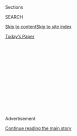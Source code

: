<div id="app">

<div>

<div>

<div>

<div class="NYTAppHideMasthead css-1q2w90k e1suatyy0">

<div class="section css-ui9rw0 e1suatyy2">

<div class="css-eph4ug er09x8g0">

<div class="css-6n7j50">

</div>

<span class="css-1dv1kvn">Sections</span>

<div class="css-10488qs">

<span class="css-1dv1kvn">SEARCH</span>

</div>

[Skip to content](#site-content)[Skip to site
index](#site-index)

</div>

<div class="css-10698na e1huz5gh0">

</div>

</div>

<div id="masthead-bar-one" class="section hasLinks css-15hmgas e1csuq9d3">

<div class="css-uqyvli e1csuq9d0">

</div>

<div class="css-1uqjmks e1csuq9d1">

</div>

<div class="css-9e9ivx">

[](https://myaccount.nytimes3xbfgragh.onion/auth/login?response_type=cookie&client_id=vi)

</div>

<div class="css-1bvtpon e1csuq9d2">

[Today’s
Paper](https://www.nytimes3xbfgragh.onion/section/todayspaper)

</div>

</div>

</div>

</div>

<div data-aria-hidden="false">

<div id="site-content" data-role="main">

<div>

<div class="css-1aor85t" style="opacity:0.000000001;z-index:-1;visibility:hidden">

<div class="css-1hqnpie">

<div class="css-epjblv">

<span class="css-z6pdnw">Nothing Satisfies the Need for Crunch Like
Biscotti</span>

</div>

<div class="css-k008qs">

<div class="css-1iwv8en">

<span class="css-18z7m18"></span>

<div>

<div>

</div>

</div>

</div>

<span class="css-1n6z4y">https://nyti.ms/2JWgZil</span>

<div class="css-1705lsu">

<div class="css-4xjgmj">

<div class="css-4skfbu" data-role="toolbar" data-aria-label="Social Media Share buttons, Save button, and Comments Panel with current comment count" data-testid="share-tools">

  - 
  - 
  - 
  - 
    
    <div class="css-6n7j50">
    
    </div>

  - 

</div>

</div>

</div>

</div>

</div>

</div>

<div class="css-13pd83m">

</div>

<div id="top-wrapper" class="css-1sy8kpn">

<div id="top-slug" class="css-l9onyx">

Advertisement

</div>

[Continue reading the main
story](#after-top)

<div class="ad top-wrapper" style="text-align:center;height:100%;display:block;min-height:250px">

<div id="top" class="place-ad" data-position="top" data-size-key="top">

</div>

</div>

<div id="after-top">

</div>

</div>

<div id="sponsor-wrapper" class="css-1hyfx7x">

<div id="sponsor-slug" class="css-19vbshk">

Supported by

</div>

[Continue reading the main
story](#after-sponsor)

<div id="sponsor" class="ad sponsor-wrapper" style="text-align:center;height:100%;display:block">

</div>

<div id="after-sponsor">

</div>

</div>

[On
Dessert](/column/on-dessert "On Dessert")

<div class="css-1vkm6nb ehdk2mb0">

# Nothing Satisfies the Need for Crunch Like Biscotti

</div>

<div class="css-79elbk" data-testid="photoviewer-wrapper">

<div class="css-z3e15g" data-testid="photoviewer-wrapper-hidden">

</div>

<div class="css-1a48zt4 ehw59r15" data-testid="photoviewer-children">

![<span class="css-i48y28 e13ogyst0" data-aria-hidden="true">Cocoa-cornmeal
biscotti.</span><span class="css-ach9cc e1z0qqy90" itemprop="copyrightHolder"><span class="css-1ly73wi e1tej78p0">Credit...</span><span><span>Gentl
and Hyers for The New York Times. Food stylist: Maggie Ruggiero. Prop
stylist: Pamela Duncan
Silver.</span></span></span>](https://static01.graylady3jvrrxbe.onion/images/2018/06/24/magazine/24Dessert/24Dessert-articleLarge.jpg?quality=75&auto=webp&disable=upscale)

</div>

</div>

<div class="css-xt80pu e12qa4dv0">

<div class="css-18e8msd">

<div class="css-vp77d3 epjyd6m0">

<div class="css-1baulvz">

By <span class="css-1baulvz last-byline" itemprop="name">Dorie
Greenspan</span>

</div>

</div>

  - June 19,
    2018

  - 
    
    <div class="css-4xjgmj">
    
    <div class="css-d8bdto" data-role="toolbar" data-aria-label="Social Media Share buttons, Save button, and Comments Panel with current comment count" data-testid="share-tools">
    
      - 
      - 
      - 
      - 
        
        <div class="css-6n7j50">
        
        </div>
    
      - 
    
    </div>
    
    </div>

</div>

</div>

<div class="section meteredContent css-1r7ky0e" name="articleBody" itemprop="articleBody">

<div class="css-1fanzo5 StoryBodyCompanionColumn">

<div class="css-53u6y8">

Last month, when I returned from a trip to China, I knew for sure that
it would take me about 12 days to recover from having spent time in a
place that was 12 hours ahead of home in New York. I resigned myself to
a dozen mornings of waking up before dawn and just as many afternoons of
finding myself fuzzy-headed at 4 and ready for bed soon after. What I
didn’t anticipate were the fierce cravings that struck at all hours.
Throughout the days and into some nights, I wanted both what I loved in
China and what I missed while I was there. I dreamed of congee drizzled
with vinegar, soup dumplings, slurpable noodles, tofu so fragile it
wriggled off a spoon. But what I yearned for most was what I’d had
least, sweets with crunch — lots of crunch, full-on crunch — a texture
that hardly turned up in Shanghainese cooking.

I’ve always liked crunch. As a kid, I ate Rice Krispies straight from
the box, no milk. I liked Nestlé Crunch, but only when it was frozen to
peak crunchiness; little sesame candies (we used to call them birdseed)
that could send you to the dentist if you didn’t bite down on them just
so; and the thick sugar coating on Jordan almonds and pralines. Crunch
is fun, but it’s also a bit of magic for a baker: Add some and almost
any dessert becomes more exciting.

Consider the here-and-there crunch of chips or small chunks of chocolate
in cookies and ice cream, toasted nuts running through a plain butter
cake, well-baked golden brown streusel on top of almost anything, cookie
crumbs, cocoa nibs or crushed pretzels over something creamy or soft,
slippery or gooey, and all kinds of crushed, bumpy, crackly bits over a
sundae, especially shards of hard caramel that snap at first bite.
Crunch is to sweets what a bold spice is to a savory dish: a culinary
speed bump — as soon as you hit it, you slow down and
focus.

</div>

</div>

<div style="max-width:100%;margin:0 auto">

<div class="css-17dprlf" data-id="100000005955196" data-slug="24OnDessert-Pullquote-1" style="max-width:600px">

</div>

</div>

<div class="css-1fanzo5 StoryBodyCompanionColumn">

<div class="css-53u6y8">

It seems odd that a texture with so much personality can so generously
play sidekick to almost every other texture. Odd, too, that crunch is
something we often crave when it’s absent and take for granted when it’s
present. I don’t think a velvety truffle bonbon would be nearly as
alluring if it weren’t wrapped in a thin layer of brittle chocolate. And
crème brûlée might be loved only half as much without the contrapuntal
crackle of burned sugar. When something is too creamy, too spongy, too
soft, too airy, unremittingly smooth, chewy or mushy, that’s when we
miss crunch.

</div>

</div>

<div class="css-1fanzo5 StoryBodyCompanionColumn">

<div class="css-53u6y8">

During those long, jet-lagged days and nights, what I wanted most were
biscotti, the crunchiest dessert I know how to make. Biscotti are
Italian cookies that are baked twice. The first round in the oven, when
the dough has been cajoled into two logs that look unpromising no matter
how much you fuss with them, is to bake them until just shy of done. The
second, after you’ve sliced the logs into cookies and lined them up on a
baking sheet like members of a marching band, is to dry them and set
their signature texture, which covers the spectrum of crunch: They’re
crunchy at the center; crunchier as you make your way down to the ends;
and crunchiest at their tips.

The biscotti I baked the day I got home were chocolate, made with cocoa,
studded with chips as well as sliced almonds, their texture bolstered by
the addition of cornmeal, an ingredient that doesn’t cede its
characteristic roughness under heat. I loved their looks — slender,
gently arched and slightly tapered at the ends. The cookie’s shape is
sophisticated, but its spirit is renegade: No matter what you may have
been taught about the impropriety of dunking, these sweets demand to be
dipped in milk, espresso or even red wine. Really, biscotti should be
double, triple and quadruple dipped — a dip a bite is perfect. That it’s
impossible to eat them quietly almost goes without saying. And abandon
all hope of corralling the crumbs, the exuberant fallout from breaking
biscotti.

While the cookie you’re eating won’t last long no matter how slowly you
nibble, the batch of biscotti does. Because they’re dry to start with,
they don’t get stale quickly, making them ideal for picnics, parties,
tailgaters, treks and trips to China. I’ll be packing them the next time
I go.

**Recipe:** [Cocoa-Cornmeal
Biscotti](https://cooking.nytimes3xbfgragh.onion/recipes/1019374-cocoa-cornmeal-biscotti)

</div>

</div>

</div>

<div>

</div>

<div>

</div>

<div>

</div>

<div>

<div id="bottom-wrapper" class="css-1ede5it">

<div id="bottom-slug" class="css-l9onyx">

Advertisement

</div>

[Continue reading the main
story](#after-bottom)

<div id="bottom" class="ad bottom-wrapper" style="text-align:center;height:100%;display:block;min-height:90px">

</div>

<div id="after-bottom">

</div>

</div>

</div>

</div>

</div>

## Site Index

<div>

</div>

## Site Information Navigation

  - [© <span>2020</span> <span>The New York Times
    Company</span>](https://help.nytimes3xbfgragh.onion/hc/en-us/articles/115014792127-Copyright-notice)

<!-- end list -->

  - [NYTCo](https://www.nytco.com/)
  - [Contact
    Us](https://help.nytimes3xbfgragh.onion/hc/en-us/articles/115015385887-Contact-Us)
  - [Work with us](https://www.nytco.com/careers/)
  - [Advertise](https://nytmediakit.com/)
  - [T Brand Studio](http://www.tbrandstudio.com/)
  - [Your Ad
    Choices](https://www.nytimes3xbfgragh.onion/privacy/cookie-policy#how-do-i-manage-trackers)
  - [Privacy](https://www.nytimes3xbfgragh.onion/privacy)
  - [Terms of
    Service](https://help.nytimes3xbfgragh.onion/hc/en-us/articles/115014893428-Terms-of-service)
  - [Terms of
    Sale](https://help.nytimes3xbfgragh.onion/hc/en-us/articles/115014893968-Terms-of-sale)
  - [Site
    Map](https://spiderbites.nytimes3xbfgragh.onion)
  - [Help](https://help.nytimes3xbfgragh.onion/hc/en-us)
  - [Subscriptions](https://www.nytimes3xbfgragh.onion/subscription?campaignId=37WXW)

</div>

</div>

</div>

</div>
